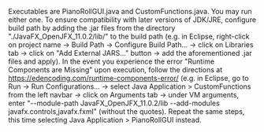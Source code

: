 Executables are PianoRollGUI.java and CustomFunctions.java. You may run either one.
To ensure compatibility with later versions of JDK/JRE, configure build path by adding the .jar files from the directory "./JavaFX_OpenJFX_11.0.2/lib/" to the build path (e.g. in Eclipse, right-click on project name -> Build Path -> Configure Build Path... -> click on Libraries tab -> click on "Add External JARS..." button -> add the aforementioned .jar files and apply).
In the event you experience the error "Runtime Components are Missing" upon execution, follow the directions at https://edencoding.com/runtime-components-error/ (e.g. in Eclipse, go to Run -> Run Configurations... -> select Java Application > CustomFunctions from the left navbar -> click on Arguments tab -> under VM arguments, enter "--module-path JavaFX_OpenJFX_11.0.2/lib --add-modules javafx.controls,javafx.fxml" (without the quotes). Repeat the same steps, this time selecting Java Application > PianoRollGUI instead.
